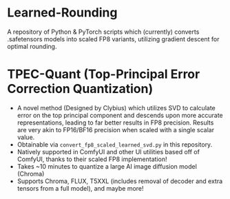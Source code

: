 # Learned-Rounding
A repository of Python &amp; PyTorch scripts which (currently) converts .safetensors models into scaled FP8 variants, utilizing gradient descent for optimal rounding.

# TPEC-Quant (Top-Principal Error Correction Quantization) 
- A novel method (Designed by Clybius) which utilizes SVD to calculate error on the top principal component and descends upon more accurate representations, leading to far better results in FP8 precision. Results are very akin to FP16/BF16 precision when scaled with a single scalar value.
- Obtainable via `convert_fp8_scaled_learned_svd.py` in this repository.
- Natively supported in ComfyUI and other UI utilities based off of ComfyUI, thanks to their scaled FP8 implementation!
- Takes ~10 minutes to quantize a large AI image diffusion model (Chroma)
- Supports Chroma, FLUX, T5XXL (includes removal of decoder and extra tensors from a full model), and maybe more!
